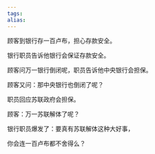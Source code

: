 ```yaml
---
tags: 
alias:
---
```


顾客到银行存一百卢布，担心存款安全。

银行职员告诉他银行会保证存款安全。

顾客问万一银行倒闭呢，职员告诉他中央银行会担保。

顾客又问：那中央银行也倒闭了呢？

职员回应苏联政府会担保。

顾客：万一苏联解体了呢？

银行职员爆发了：要真有苏联解体这种大好事，

你会连一百卢布都不舍得么？